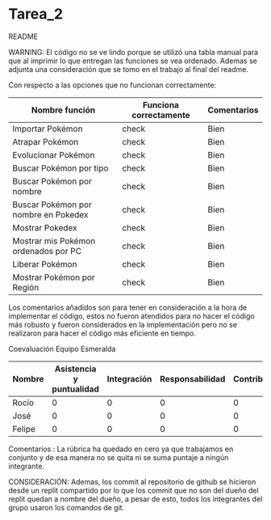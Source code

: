 # Tarea_2
README 


WARNING: El código no se ve lindo porque se utilizó una tabla manual para que al imprimir lo que entregan las funciones se vea ordenado. Ademas se adjunta una consideración que se tomo en el trabajo al final del readme.

Con respecto a las opciones que no funcionan correctamente:

Nombre función | Funciona correctamente | Comentarios |
----- | ------------------------ | ----------- |
Importar Pokémon | check | Bien |
Atrapar Pokémon | check | Bien |
Evolucionar Pokémon | check | Bien |
Buscar Pokémon por tipo | check | Bien |
Buscar Pokémon por nombre | check | Bien |
Buscar Pokémon por nombre en Pokedex | check | Bien |
Mostrar Pokedex | check | Bien|
Mostrar mis Pokémon ordenados por PC | check | Bien |
Liberar Pokémon | check | Bien |
Mostrar Pokémon por Región | check | Bien |

Los comentarios añadidos son para tener en consideración a la hora de implementar el código, estos no fueron atendidos para no hacer el código más robusto y fueron considerados en la implementación pero no se realizaron para hacer el código más eficiente en tiempo.

Coevaluación Equipo Esmeralda

Nombre | Asistencia y puntualidad | Integración | Responsabilidad | Contribución | 
------ | ------------------------ | ----------- | --------------- | ------------ |
Rocío | 0 | 0 | 0 | 0 |
José | 0 | 0 | 0 | 0 |
Felipe | 0 | 0 | 0 | 0 |

Comentarios : La rúbrica ha quedado en cero ya que trabajamos en conjunto y de esa manera no se quita ni se suma puntaje a ningún integrante. 

CONSIDERACIÓN: Ademas, los commit al repositorio de github se hicieron desde un replit compartido por lo que los commit que no son del dueño del replit quedan a nombre del dueño, a pesar de esto, todos los integrantes del grupo usaron los comandos de git.